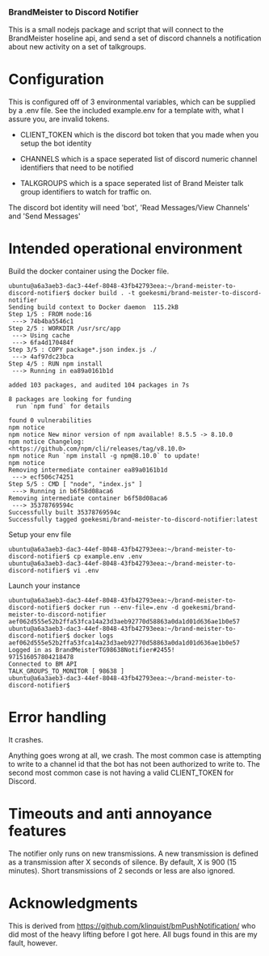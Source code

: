 ### BrandMeister to Discord Notifier

This is a small nodejs package and script that will connect to the 
BrandMeister hoseline api, and send a set of discord channels a 
notification about new activity on a set of talkgroups.

# Configuration
This is configured off of 3 environmental variables, which can be
supplied by a .env file.  See the included example.env for a template
with, what I assure you, are invalid tokens.

* CLIENT_TOKEN which is the discord bot token that you made when you
setup the bot identity

* CHANNELS which is a space seperated list of discord numeric channel
identifiers that need to be notified

* TALKGROUPS which is a space seperated list of Brand Meister talk 
group identifiers to watch for traffic on.

The discord bot identity will need 'bot', 'Read Messages/View Channels'
and 'Send Messages'

# Intended operational environment

Build the docker container using the Docker file.
```
ubuntu@a6a3aeb3-dac3-44ef-8048-43fb42793eea:~/brand-meister-to-discord-notifier$ docker build . -t goekesmi/brand-meister-to-discord-notifier
Sending build context to Docker daemon  115.2kB
Step 1/5 : FROM node:16
 ---> 74b4ba5546c1
Step 2/5 : WORKDIR /usr/src/app
 ---> Using cache
 ---> 6fa4d170484f
Step 3/5 : COPY package*.json index.js ./
 ---> 4af97dc23bca
Step 4/5 : RUN npm install
 ---> Running in ea89a0161b1d

added 103 packages, and audited 104 packages in 7s

8 packages are looking for funding
  run `npm fund` for details

found 0 vulnerabilities
npm notice 
npm notice New minor version of npm available! 8.5.5 -> 8.10.0
npm notice Changelog: <https://github.com/npm/cli/releases/tag/v8.10.0>
npm notice Run `npm install -g npm@8.10.0` to update!
npm notice 
Removing intermediate container ea89a0161b1d
 ---> ecf506c74251
Step 5/5 : CMD [ "node", "index.js" ]
 ---> Running in b6f58d08aca6
Removing intermediate container b6f58d08aca6
 ---> 35378769594c
Successfully built 35378769594c
Successfully tagged goekesmi/brand-meister-to-discord-notifier:latest
```

Setup your env file
```
ubuntu@a6a3aeb3-dac3-44ef-8048-43fb42793eea:~/brand-meister-to-discord-notifier$ cp example.env .env
ubuntu@a6a3aeb3-dac3-44ef-8048-43fb42793eea:~/brand-meister-to-discord-notifier$ vi .env
```

Launch your instance
```
ubuntu@a6a3aeb3-dac3-44ef-8048-43fb42793eea:~/brand-meister-to-discord-notifier$ docker run --env-file=.env -d goekesmi/brand-meister-to-discord-notifier
aef062d555e52b2ffa53fca14a23d3aeb92770d58863a0da1d01d636ae1b0e57
ubuntu@a6a3aeb3-dac3-44ef-8048-43fb42793eea:~/brand-meister-to-discord-notifier$ docker logs aef062d555e52b2ffa53fca14a23d3aeb92770d58863a0da1d01d636ae1b0e57
Logged in as BrandMeisterTG98638Notifier#2455!
971516057804218478
Connected to BM API
TALK_GROUPS_TO_MONITOR [ 98638 ]
ubuntu@a6a3aeb3-dac3-44ef-8048-43fb42793eea:~/brand-meister-to-discord-notifier$ 
```


# Error handling
It crashes. 

Anything goes wrong at all, we crash.  The most common case is attempting
to write to a channel id that the bot has not been authorized to write
to. The second most common case is not having a valid CLIENT_TOKEN for 
Discord.

# Timeouts and anti annoyance features

The notifier only runs on new transmissions.  A new transmission is 
defined as a transmission after X seconds of silence.  By default, X 
is 900 (15 minutes).  Short transmissions of 2 seconds or less are also
ignored.

# Acknowledgments

This is derived from https://github.com/klinquist/bmPushNotification/ 
who did most of the heavy lifting before I got here.  All bugs found
in this are my fault, however.


